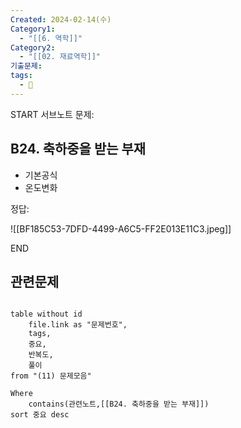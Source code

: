 ```yaml
---
Created: 2024-02-14(수)
Category1:
  - "[[6. 역학]]"
Category2:
  - "[[02. 재료역학]]"
기출문제: 
tags:
  - 🧮
---
```

START
서브노트
문제:  
## B24. 축하중을 받는 부재 
- 기본공식
- 온도변화

정답: 

![[BF185C53-7DFD-4499-A6C5-FF2E013E11C3.jpeg]]
<!--ID: 1708484574600-->
END

## 관련문제
```dataview

table without id
	file.link as "문제번호",
	tags,
	중요,
	반복도,
	풀이
from "(11) 문제모음"

Where
	contains(관련노트,[[B24. 축하중을 받는 부재]])
sort 중요 desc

```